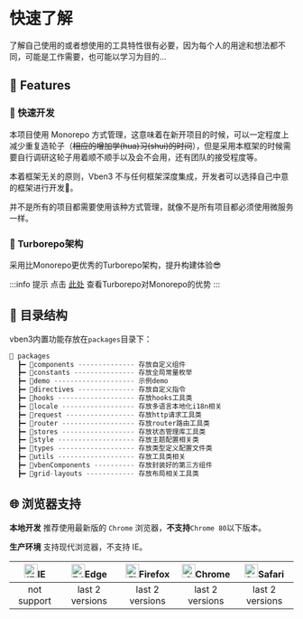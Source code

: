 # 快速了解

了解自己使用的或者想使用的工具特性很有必要，因为每个人的用途和想法都不同，可能是工作需要，也可能以学习为目的...

## 🍒 Features

### :rocket: 快速开发

本项目使用 Monorepo 方式管理，这意味着在新开项目的时候，可以一定程度上减少重复造轮子（~~相应的增加学(hua)习(shui)的时间~~），但是采用本框架的时候需要自行调研这轮子用着顺不顺手以及会不会用，还有团队的接受程度等。

本着框架无关的原则，Vben3 不与任何框架深度集成，开发者可以选择自己中意的框架进行开发:smiling_face_with_three_hearts:。

并不是所有的项目都需要使用该种方式管理，就像不是所有项目都必须使用微服务一样。

### :herb: Turborepo架构

采用比Monorepo更优秀的Turborepo架构，提升构建体验:sunglasses:

:::info 提示
点击 [此处](https://turbo.build/repo/docs/core-concepts/monorepos) 查看Turborepo对Monorepo的优势
:::

## 📁 目录结构

vben3内置功能存放在`packages`目录下：

```js
📁 packages
  ┣━ 📁components -------------- 存放自定义组件
  ┣━ 📁constants --------------- 存放全局常量枚举
  ┣━ 📁demo -------------------- 示例demo
  ┣━ 📁directives -------------- 存放自定义指令
  ┣━ 📁hooks ------------------- 存放hooks工具类
  ┣━ 📁locale ------------------ 存放多语言本地化i18n相关
  ┣━ 📁request ----------------- 存放http请求工具类
  ┣━ 📁router ------------------ 存放router路由工具类
  ┣━ 📁stores ------------------ 存放状态管理库工具类
  ┣━ 📁style ------------------- 存放主题配置相关类 
  ┣━ 📁types ------------------- 存放类型定义配置文件类 
  ┣━ 📁utils ------------------- 存放工具类相关
  ┣━ 📁vbenComponents ---------- 存放封装好的第三方组件
  ┣━ 📁grid-layouts ------------ 存放布局相关工具类
```

## 🌐 浏览器支持

**本地开发** 推荐使用最新版的 `Chrome` 浏览器，**不支持**`Chrome 80`以下版本。

**生产环境** 支持现代浏览器，不支持 IE。

| [<img src="https://raw.githubusercontent.com/alrra/browser-logos/master/src/archive/internet-explorer_9-11/internet-explorer_9-11_48x48.png" alt="IE" width="24px" height="24px"  />](http://godban.github.io/browsers-support-badges/)IE | [<img src="https://raw.githubusercontent.com/alrra/browser-logos/master/src/edge/edge_48x48.png" alt=" Edge" width="24px" height="24px" />](http://godban.github.io/browsers-support-badges/)Edge | [<img src="https://raw.githubusercontent.com/alrra/browser-logos/master/src/firefox/firefox_48x48.png" alt="Firefox" width="24px" height="24px" />](http://godban.github.io/browsers-support-badges/)Firefox | [<img src="https://raw.githubusercontent.com/alrra/browser-logos/master/src/chrome/chrome_48x48.png" alt="Chrome" width="24px" height="24px" />](http://godban.github.io/browsers-support-badges/)Chrome | [<img src="https://raw.githubusercontent.com/alrra/browser-logos/master/src/safari/safari_48x48.png" alt="Safari" width="24px" height="24px" />](http://godban.github.io/browsers-support-badges/)Safari |
| :---------------------------------------------------------------------------------------------------------------------------------------------------------------------------------------------------------------------------------------: | :-----------------------------------------------------------------------------------------------------------------------------------------------------------------------------------------------: | :----------------------------------------------------------------------------------------------------------------------------------------------------------------------------------------------------------: | :------------------------------------------------------------------------------------------------------------------------------------------------------------------------------------------------------: | :------------------------------------------------------------------------------------------------------------------------------------------------------------------------------------------------------: |
|                                                                                                                not support                                                                                                                |                                                                                          last 2 versions                                                                                          |                                                                                               last 2 versions                                                                                                |                                                                                             last 2 versions                                                                                              |                                                                                             last 2 versions                                                                                              |
